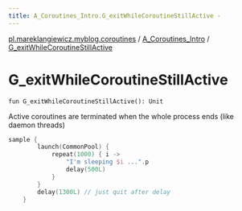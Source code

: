 ```yaml
---
title: A_Coroutines_Intro.G_exitWhileCoroutineStillActive - 
---
```


[pl.mareklangiewicz.myblog.coroutines](../index.md) / [A_Coroutines_Intro](index.md) / [G_exitWhileCoroutineStillActive](.)

# G_exitWhileCoroutineStillActive

`fun G_exitWhileCoroutineStillActive(): Unit`

Active coroutines are terminated when the whole process ends (like daemon threads)

``` kotlin
sample {
        launch(CommonPool) {
            repeat(1000) { i ->
                "I'm sleeping $i ...".p
                delay(500L)
            }
        }
        delay(1300L) // just quit after delay
    }
```

